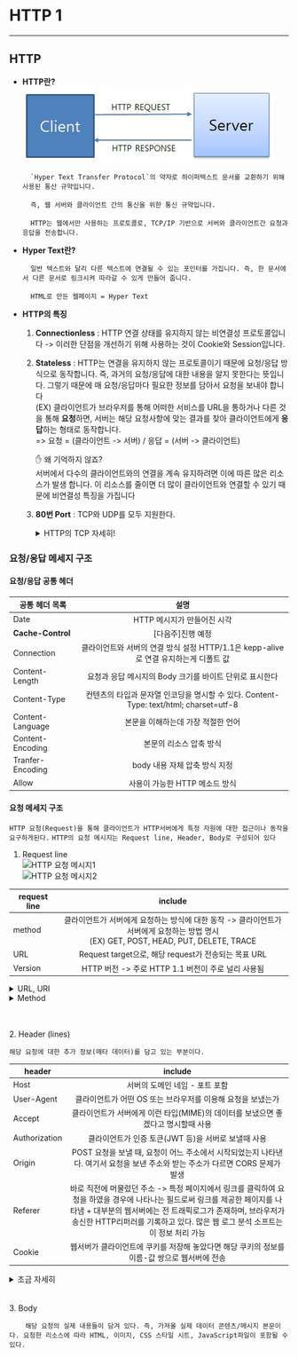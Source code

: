# HTTP 1
-----------------------

## **HTTP**
* **HTTP란?**<br>
![HTTP](./image/12.jpg)<br>

        `Hyper Text Transfer Protocol`의 약자로 하이퍼텍스트 문서를 교환하기 위해 사용된 통산 규약입니다. 

        즉, 웹 서버와 클라이언트 간의 통신을 위한 통신 규약입니다. 

        HTTP는 웹에서만 사용하는 프로토콜로, TCP/IP 기반으로 서버와 클라이언트간 요청과 응답을 전송합니다.

* **Hyper Text란?**

        일반 텍스트와 달리 다른 텍스트에 연결될 수 있는 포인터를 가집니다. 즉, 한 문서에서 다른 문서로 링크시켜 따라갈 수 있게 만들어 줍니다.
        
        HTML로 만든 웹페이지 = Hyper Text

* **HTTP의 특징**

    1. **Connectionless** : HTTP 연결 상태를 유지하지 않는 비연결성 프로토콜입니다 -> 이러한 단점을 개선하기 위해 사용하는 것이 Cookie와 Session입니다.
    2. **Stateless** : HTTP는 연결을 유지하지 않는 프로토콜이기 때문에 요청/응답 방식으로 동작합니다. 즉, 과거의 요청/응답에 대한 내용을 알지 못한다는 뜻입니다. 그렇기 때문에 매 요청/응답마다 필요한 정보를 담아서 요청을 보내야 합니다<BR>
    (EX) 클라이언트가 브라우저를 통해 어떠한 서비스를 URL을 통하거나 다른 것을 통해 **요청**하면, 서버는 해당 요청사항에 맞는 결과를 찾아 클라이언트에게 **응답**하는 형태로 동작합니다.<BR>
    => 요청 = (클라이언트 -> 서버) / 응답 = (서버 -> 클라이언트)

        ✋ 왜 기억하지 않죠?<br>
            서버에서 다수의 클라이언트와의 연결을 계속 유지하려면 이에 따른 많은 리소스가 발생 합니다. 이 리소스를 줄이면 더 많이 클라이언트와 연결할 수 있기 때문에 비연결성 특징을 가집니다

    3. **80번 Port** : TCP와 UDP를 모두 지원한다. 
        <details>
        <summary>HTTP의 TCP 자세히!</summary>

        ![HTTP TCP](./image/15.png)<br>
        
            * HTTP의 TCP는 Persistent Conntection과 Non-persistent Connection으로 나뉩니다. 

            💡 저번 시간에서 TCP는 데이터를 주고 받기전 연결을 설정한 후 데이터 전송한다고 배웠습니다.

                ✋ HTTP에서 TCP를 어떻게 이용하는가?
                    1. 클라이언트가 TCP 연결을 설정(소켓을 생성한다-이때 포트는 80번)
                    2. 서버는 TCP 연결을 받아들인다.
                    3. HTTP 메시지를 주고 받는다((EX)요청/응답 메시지)
                    4. TCP 연결을 해제한다.

                ✋ Non-persistent Connection이란?
                    서버에 요청을 보내고 응답을 받으면 바로 TCP Connection을 끝내는 방식

                    => 과거에는 웹을 통해 전달해야하는 사이트의 콘텐츠 수가 적었기 때문에 Non-persistent Connection 방식을 사용했습니다. 하지만, 웹 사이트의 콘텐츠 수가 증가함으로써 추가적인 오버헤드가 발생하는 문제점이 생겼습니다.
                
                ✋ Persistent Conntection이란?
                    위의 Non-persistent Connection의 문제점을 보완하기 위해 나온 기술이 Persistent Conntection입니다. 

                    Keep-Alive, Connection re-use라는 표현으로 사용되기도 합니다.

                    HTTP 1.0기반, 클라이언트가 서버에게 Persistent Conntection을 요청할 때 요청 메시지 내 헤더에 
                    'Conncection : keep-alive'를 추가하여 보냅니다!

                    이렇게 보내면, 서버는 TCP연결을 HTTP 응답 이후에도 끊지 않고 계속 사용합니다. 

                    👏 [참고]
                        HTTP 1.1 버전에서는 Connection 헤더를 사용하지 않더라도, 이미 기본적으로 Persistent Conntection을 사용하도록 세팅되어 있습니다.

                        => 그러므로 Persistent Conntection이 필요 없을 경우에만 'Conncection : close'를 추가하여 사용합니다.

                        => 필요 없을 경우? HTTP응답이 완료된 후 TCP연결을 끊어야 할 경우
        </details> 


### **요청/응답 메세지 구조**
#### **요청/응답 공통 헤더**
| 공통 헤더 목록 | 설명 |
|---|:---:|
|Date|HTTP 메시지가 만들어진 시각|
|**Cache-Control**|[다음주]진행 예정|
|Connection|클라이언트와 서버의 연결 방식 설정 HTTP/1.1은 kepp-alive 로 연결 유지하는게 디폴트 값|
|Content-Length|요청과 응답 메시지의 Body 크기를 바이트 단위로 표시한다|
|Content-Type|컨텐츠의 타입과 문자열 인코딩을 명시할 수 있다. Content-Type: text/html; charset=utf-8|
|Content-Language|본문을 이해하는데 가장 적절한 언어|
|Content-Encoding|본문의 리소스 압축 방식|
|Tranfer-Encoding|body 내용 자체 압축 방식 지정|
|Allow|사용이 가능한 HTTP 메소드 방식|

#### **요청 메세지 구조**

```HTTP 요청(Request)을 통해 클라이언트가 HTTP서버에게 특정 자원에 대한 접근이나 동작을 요구하게된다.```
```HTTP의 요청 메시지는 Request line, Header, Body로 구성되어 있다```

1. Request line <br>
![HTTP 요청 메시지1](./image/13.png)<br>
![HTTP 요청 메시지2](./image/14.png)<br>

| request line | include |
|---|:---:|
|method|클라이언트가 서버에게 요청하는 방식에 대한 동작 -> 클라이언트가 서버에게 요청하는 방법 명시<BR> (EX) GET, POST, HEAD, PUT, DELETE, TRACE|
|URL|Request target으로, 해당 request가 전송되는 목표 URL|
|Version|HTTP 버전 -> 주로 HTTP 1.1 버전이 주로 널리 사용됨|

<details>
<summary> URL, URI </summary>
        
    👏 URI란?
    URI(Uniform Resource Identifier)은 식별자로, 인터넷에 있는 자료의 ID로 생각하면 된다. URI의 존재는 인터넷에서 요구되는 기본조건으로서 인터넷 프로토콜에 항상 붙어 다닌다. URI의 하위개념으로 URL, URN 이 있다.

    👏 URL이란?
    URL(Uniform Resource Locator)란 네트워크 상에서 자원이 어디 있는지를 알려주기 위한 규약이다(리소스를 식별하는 방법 중에, 리소스의 위치로 식별하는 방법이다). 즉, 컴퓨터 네트워크와 검색 메커니즘에서의 위치를 지정하는, 웹 리소스에 대한 참조이다. resource를 access할 수 있는 위치를 나타낸다. 

    이는 URL의 범위가 어디까지 인가에 대한 혼란인 것 같다. RFC1737에 따르면 PATH, 쿼리스트링 모두 URL에 포함된다.

     http://hostport[/path][?search]   

    (EX)
    [예제]
        1. https://naver.com/이라는 주소 -> URL이면서 URI
        2. https://naver.com/skin -> skin이라는 인터넷 상의 자원 위치 -> URL이면서 URI이다
        3. https://localhost/best/of/good.html -> localhost 호스트 주소 하위/best/of라는 디렉터리 아래 good.html이라는 자원의 위치를 가리킴 -> URL+ URI이다

        4. https://tests.naver.com/132 -> URL은 https://tests.naver.com, URI는 https://tests.naver.com/132(132가 식별자로써 내가 원하는 정보까지 도달하기 위해서는 이 식별자가 필요하다)

        5. https://tests.naver.com/index.html -> URL+ URI이다.
            * https://tests.naver.com/index은? URI이다(URL은 아니다)

        6.http://test.com/test.pdf?docid=111 라는 주소는 URI 이지만 URL은 아니다.
            => docid=111이라는 쿼리스트링의 값에 따라 결과가 달라지게됨, 따라서 식별자 역할을 하고 있음
            * http://test.com/test.pdf 까지만 URL임(주소의 위치)
                
</details>

<details>
<summary>Method</summary>

| method | 전송 형태 | 설명 |
|---|---|---|
|**GET**|GET URI?<u>query_string</u>|서버는 클라이언트으로부터 요청 받는 URI의 정보를 검색하여 응답한다. <BR>URI에 전송하는 데이터가 노출된다(단점)|
|**POST**|POST URI ... <BR><u>Content-Length: 11</u><br><u>Content-Type: text/xml</u><BR><u>Body</u>|서버는 클라이언트가 요청한 자료(Content-Type/Content-Length)정보를 기반으로 자원을 생성/수정한다<BR>URI에 자원을 넣는 것이 아니기 때문에 GET보다 많은 데이터를 다룰 수 있다|
|**DELETE**|DELETE URI|서버는 클라이언트으로부터 요청된 자원을 삭제한다(보안 문제로 대부분 서버에서는 이 함수를 비활성화 한다)|
|PUT|PUT URI ... <BR><u>Content-Length: 11</u><br><u>Content-Type: text/xml</u><BR><u>Body</u>|POST와 비슷하지만 기존에 있는 자원을 수정할때 사용한다. 내용 갱신을 위주로 하는 함수로 URI을 보내지 않아도 된다.|
|HEAD|HEAD URI|GET방식과 동일하지만, 응답에 Body가 없고 응답 코드+HEAD만 응답한다 (웹 서버 정보 확인, 버전 확인, 수정 일자 확인 등 용도)|
|PATCH|PATCH URI ... <BR><u>Content-Length: 11</u><br><u>Content-Type: text/xml</u><BR><u>Body</u>|PUT과 유사하게 요청된 자원을 수정할 때 사용한다. PUT의 경우 자원 전체를 갱신하지만, PATCH는 해당 자웡늬 일부만 교체한다.|
|TRACE|TRACE URI|원격지 서버에 루프백 메시지를 호출하기 위해 테스트용으로 사용한다. 즉, TRACE 메소드는 웹 브라우저가 보내는 HTTP 통신을 반사하는 역할을 한다.|
|OPTIONS|OPTIONS URI|웹 서버에서 지원되는 메소드의 종류를 확인할 경우 사용한다|
|CONNECT|CONNECT URI|Client가 Proxy를 통해서 Server와 SSL통신을 하고자 할 때 사용된다 => Client와 Server가 SSL handshake를 맺도록 하기위해 Client가 Proxy에게 Server와 TCP Connection을 맺으라 지시할 때 쓰인다|

<details>
<summary> POST와 PUT의 차이 </summary>

    👏 두 함수의 차이는?
        1. POST는 클라이언트가 요청하는 메소드다. 리소스의 위치를 지정하지 않고 리소스를 생성하는 연산이다.

        PUT도 클라이언트가 요청하는 메소드다. 단, PUT함수는 리소스의 위치를 이미 알고 있는 상태이다. 그 위치에 리소스를 생성하거나 수정된다.

        (EX)
        POST /members HTTP/1.1
        { name: "홍길동", age: 26, favorite: "사과" }

        PUT /members/1 HTTP/1.1
        { name: "홍길동", age: 26, favorite: "사과" }

        2. 만약 위의 Json을 여러번 POST함수로 요청하게 된다면 계속해서 리소스가 생성된다. 즉, 같은 리소스들이 members/1, members/2, members/3으로 생성되는 것이다. 이와 달리 여러 요청에 PUT함수를 사용하면 생성되는 것이 아니라 이전 members/1에 있는 리소스와 현재 전송된 리소스가 교체하는 것이다.

            👌 위의 같은 경우에서 POST의 행위를 idempotent(멱등성-1번을 실행하든, 100번을 실행하든 결과가 같다)를 만족하지 못한다. PUT은 idempotent를 만족한다.
</details>

<details>
<summary> PUT과 PATCH의 차이 </summary>
        
    👏 두 함수의 차이는?
        PUT : 자원의 전체 교체, 자원교체 시 모든 필드 필요

        PATCH : 자원의 부분 교체, 자원교체시 일부 필드 필요

        => 예제를 통해 알아보자 <=
        DB에 두 개의 속성(이름, 나이)이 있는데
        딱 하나의 튜플만 존재한다
        { name: "홍길동", age : 20 }

        [요청]
        PUT /members/1 HTTP/1.1
        { name: "홍길동" }
        [응답]
        { name: "홍길동", age : null }
            -> 일부만 전달되어, 나머지 필드는 모두 NULL로 초기화된다.

        [요청]
        PATCH /members/1 HTTP/1.1
        { name: "홍길동" }
        [응답]
        { name: "홍길동", age : 20 }
</details>

<details>
<summary> OPTIONS 결과 예제 </summary>

```만약 GET 메소드 요청만 받게 되어있는 엔드포인트에 POST 요청을 보낼 경우, 405 Method Not Allowed 코드가 전송된다```<br>
![OPTIONS](./image/18.png)
</details>

<details>
<summary> TRACE의 문제점 </summary>

![TRACE](./image/19.png)
<BR>

```TRACE의 큰 단점은 HTTP 통신 상에는 클라이언트가 보내는 쿠키가 포함되므로 이 통신을 가로채면 HttpOnly로 선언된 쿠키값도 탈취를 할 수 있습니다. 이것을 자바스크립트로 읽어서 공격자에게 보내면 결국 세션탈취에 성공하게 됩니다 => 이를 XST(Cross site tracing) 공격이라 한다```

* 그래서 요즘은 잘 사용하지 않는다!
</details>

</details>

<br><br>
2. Header (lines)

    해당 요청에 대한 추가 정보(메타 데이터)를 담고 있는 부분이다.

| header | include |
|---|:---:|
|Host|서버의 도메인 네임 - 포트 포함|
|User-Agent|클라이언트가 어떤 OS 또는 브라우저를 이용해 요청을 보냈는가|
|Accept|클라이언트가 서버에게 이런 타입(MIME)의 데이터를 보냈으면 좋겠다고 명시할때 사용|
|Authorization|클라이언트가 인증 토큰(JWT 등)을 서버로 보낼때 사용|
|Origin| POST 요청을 보낼 때, 요청이 어느 주소에서 시작되었는지 나타낸다. 여기서 요청을 보낸 주소와 받는 주소가 다르면 CORS 문제가 발생|
|Referer|바로 직전에 머물렀던 주소 -> 특정 페이지에서 링크를 클릭하여 요청을 하였을 경우에 나타나는 필드로써 링크를 제공한 페이지를 나타냄 + 대부분의 웹서버에는 전 트래픽로그가 존재하며, 브라우저가 송신한 HTTP리퍼러를 기록하고 있다. 많은 웹 로그 분석 소프트는 이 정보 처리 가능|
|Cookie|웹서버가 클라이언트에 쿠키를 저장해 놓았다면 해당 쿠키의 정보를 이름-값 쌍으로 웹서버에 전송|

<details>
<summary>조금 자세히</summary>
        
        👏 Accept - 타입(MINE)
            1. Accept: text/html - HTML 형식으로 응답을 처리(전송)
            2. Accept: image/png, image/gif - ","를 사용해 여러 타입을 동시에 적어 주거나 "text/*"(와일드 카드)만 작성해 "텍스트 이기만 하면 된다"라고 적어 응답을 처리할 수 있다.
            3. Accept-Charset - utf-8
            4. Accept-Language - ko, en-US
            5. Accept-Encoding - gzip

</details>
<br><br>
3. Body

        해당 요청의 실제 내용들이 담겨 있다. 즉, 가져올 실제 데이터 콘텐츠/메시지 본문이다. 요청한 리소스에 따라 HTML, 이미지, CSS 스타일 시트, JavaScript파일이 포함될 수 있다.